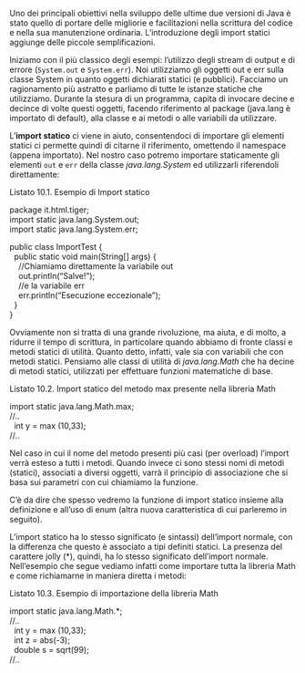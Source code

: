 Uno dei principali obiettivi nella sviluppo delle ultime due versioni di Java è stato quello di portare delle migliorie e facilitazioni nella scrittura del codice e nella sua manutenzione ordinaria. L’introduzione degli import statici aggiunge delle piccole semplificazioni.

Iniziamo con il più classico degli esempi: l’utilizzo degli stream di output e di errore (`System.out` e `System.err`). Noi utilizziamo gli oggetti out e err sulla classe System in quanto oggetti dichiarati statici (e pubblici). Facciamo un ragionamento più astratto e parliamo di tutte le istanze statiche che utilizziamo. Durante la stesura di un programma, capita di invocare decine e decince di volte questi oggetti, facendo riferimento al package (java.lang è importato di default), alla classe e ai metodi o alle variabili da utilizzare.

L’**import statico** ci viene in aiuto, consentendoci di importare gli elementi statici ci permette quindi di citarne il riferimento, omettendo il namespace (appena importato). Nel nostro caso potremo importare staticamente gli elementi `out` e `err` della classe _java.lang.System_ ed utilizzarli riferendoli direttamente:

Listato 10.1. Esempio di Import statico

package it.html.tiger;  
import static java.lang.System.out;  
import static java.lang.System.err;  
  
public class ImportTest {  
  public static void main(String\[\] args) {  
    //Chiamiamo direttamente la variabile out  
    out.println(“Salve!”);  
    //e la variabile err  
    err.println(“Esecuzione eccezionale”);  
  }  
}

Ovviamente non si tratta di una grande rivoluzione, ma aiuta, e di molto, a ridurre il tempo di scrittura, in particolare quando abbiamo di fronte classi e metodi statici di utilità. Quanto detto, infatti, vale sia con variabili che con metodi statici. Pensiamo alle classi di utilità di _java.lang.Math_ che ha decine di metodi statici, utilizzati per effettuare funzioni matematiche di base.

Listato 10.2. Import statico del metodo max presente nella libreria Math

import static java.lang.Math.max;  
//..  
  int y = max (10,33);  
//..

Nel caso in cui il nome del metodo presenti più casi (per overload) l’import verrà esteso a tutti i metodi. Quando invece ci sono stessi nomi di metodi (statici), associati a diversi oggetti, varrà il principio di associazione che si basa sui parametri con cui chiamiamo la funzione.

C’è da dire che spesso vedremo la funzione di import statico insieme alla definizione e all’uso di enum (altra nuova caratteristica di cui parleremo in seguito).

L’import statico ha lo stesso significato (e sintassi) dell’import normale, con la differenza che questo è associato a tipi definiti statici. La presenza del carattere jolly (*), quindi, ha lo stesso significato dell’import normale. Nell’esempio che segue vediamo infatti come importare tutta la libreria Math e come richiamarne in maniera diretta i metodi:

Listato 10.3. Esempio di importazione della libreria Math

import static java.lang.Math.*;  
//..  
  int y = max (10,33);  
  int z = abs(-3);  
  double s = sqrt(99);  
//..